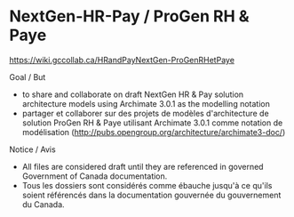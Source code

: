 ﻿# NextGen-HR-Pay / ProGen RH & Paye 
https://wiki.gccollab.ca/HRandPayNextGen-ProGenRHetPaye

Goal / But
- to share and collaborate on draft NextGen HR & Pay solution architecture models using Archimate 3.0.1 as the modelling notation 
- partager et collaborer sur des projets de modèles d'architecture de solution ProGen RH & Paye utilisant Archimate 3.0.1 comme notation de modélisation
(http://pubs.opengroup.org/architecture/archimate3-doc/)

Notice / Avis
- All files are considered draft until they are referenced in governed Government of Canada documentation.
- Tous les dossiers sont considérés comme ébauche jusqu'à ce qu'ils soient référencés dans la documentation gouvernée du gouvernement du Canada.





